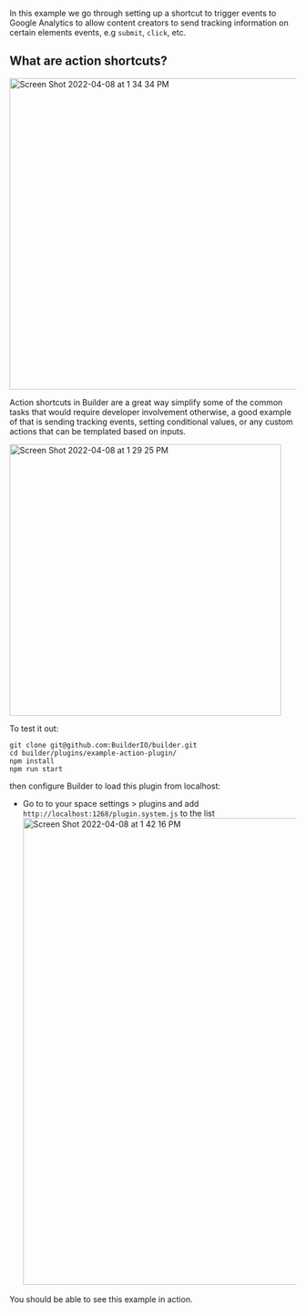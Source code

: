 In this example we go through setting up a shortcut to trigger events to Google Analytics to allow content creators to send tracking information on certain elements events, e.g `submit`, `click`, etc.

## What are action shortcuts?

<img width="547" alt="Screen Shot 2022-04-08 at 1 34 34 PM" src="https://user-images.githubusercontent.com/5093430/162526704-0baec86b-06bd-4a97-8aa4-2233e7c6a5b7.png">

Action shortcuts in Builder are a great way simplify some of the common tasks that would require developer involvement otherwise, a good example of that is sending tracking events, setting conditional values, or any custom actions that can be templated based on inputs.

<img width="477" alt="Screen Shot 2022-04-08 at 1 29 25 PM" src="https://user-images.githubusercontent.com/5093430/162527958-266881c3-ec82-4208-a804-d60b64e12c82.png">

To test it out:

```
git clone git@github.com:BuilderIO/builder.git
cd builder/plugins/example-action-plugin/
npm install
npm run start
```

then configure Builder to load this plugin from localhost:

- Go to to your space settings > plugins
  and add `http://localhost:1268/plugin.system.js` to the list
  <img width="820" alt="Screen Shot 2022-04-08 at 1 42 16 PM" src="https://user-images.githubusercontent.com/5093430/162527233-a1497525-b48b-4c98-98a4-0954142b4dda.png">

You should be able to see this example in action.
